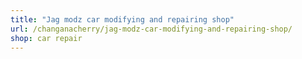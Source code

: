 ```yaml
---
title: "Jag modz car modifying and repairing shop"
url: /changanacherry/jag-modz-car-modifying-and-repairing-shop/
shop: car repair
---
```

